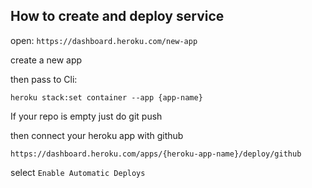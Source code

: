 ## How to create and deploy service

open: ```https://dashboard.heroku.com/new-app```

create a new app

then pass to Cli:

```heroku stack:set container --app {app-name}```

If your repo is empty just do git push

then connect your heroku app with github 

```https://dashboard.heroku.com/apps/{heroku-app-name}/deploy/github```

select ```Enable Automatic Deploys```


